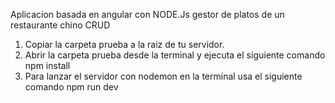 Aplicacion basada en angular con NODE.Js gestor de platos de un restaurante chino
CRUD


1. Copiar la carpeta prueba a la raiz de tu servidor.
2. Abrir la carpeta prueba desde la terminal y ejecuta el siguiente comando
npm install
4. Para lanzar el servidor con nodemon en la terminal usa el siguiente comando
npm run dev
